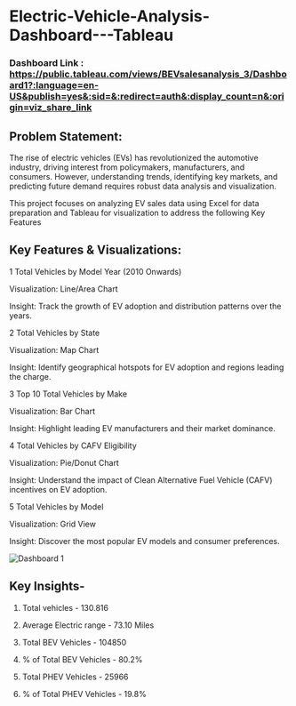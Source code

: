 # Electric-Vehicle-Analysis-Dashboard---Tableau
### Dashboard Link : https://public.tableau.com/views/BEVsalesanalysis_3/Dashboard1?:language=en-US&publish=yes&:sid=&:redirect=auth&:display_count=n&:origin=viz_share_link


## Problem Statement: 

The rise of electric vehicles (EVs) has revolutionized the automotive industry, driving interest from policymakers, manufacturers, and consumers. However, understanding trends, identifying key markets, and predicting future demand requires robust data analysis and visualization.

This project focuses on analyzing EV sales data using Excel for data preparation and Tableau for visualization to address the following Key Features

## Key Features & Visualizations:

1 Total Vehicles by Model Year (2010 Onwards)

Visualization: Line/Area Chart

Insight: Track the growth of EV adoption and distribution patterns over the years.

2 Total Vehicles by State

Visualization: Map Chart

Insight: Identify geographical hotspots for EV adoption and regions leading the charge.

3 Top 10 Total Vehicles by Make

Visualization: Bar Chart

Insight: Highlight leading EV manufacturers and their market dominance.

4 Total Vehicles by CAFV Eligibility

Visualization: Pie/Donut Chart

Insight: Understand the impact of Clean Alternative Fuel Vehicle (CAFV) incentives on EV adoption.

5 Total Vehicles by Model

Visualization: Grid View

Insight: Discover the most popular EV models and consumer preferences.

![Dashboard 1](https://github.com/user-attachments/assets/b4f51500-74e7-4d87-843c-01a785cacb67)


## Key Insights-

1. Total vehicles - 130.816

2. Average Electric range - 73.10 Miles

3. Total BEV Vehicles - 104850

4. % of Total BEV Vehicles - 80.2%

5. Total PHEV Vehicles - 25966

6. % of Total PHEV Vehicles - 19.8%
